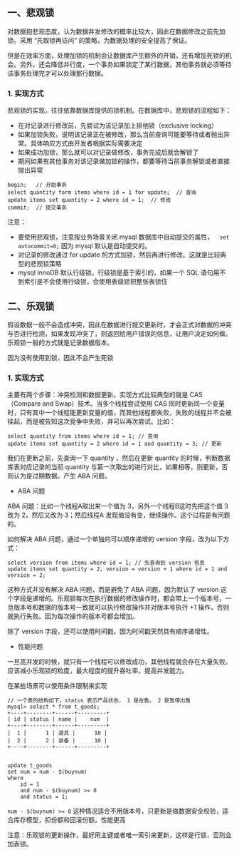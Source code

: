 ## 一、悲观锁

对数据抱悲观态度，认为数据并发修改的概率比较大，因此在数据修改之前先加锁。采用 “先取锁再访问” 的策略，为数据处理的安全提高了保证。

但是在效率方面，处理加锁的机制会让数据库产生额外的开销，还有增加死锁的机会。另外，还会降低并行度，一个事务如果锁定了某行数据，其他事务就必须等待该事务处理完才可以处理那行数据。

### 1. 实现方式

悲观锁的实现，往往依靠数据库提供的锁机制。在数据库中，悲观锁的流程如下：

- 在对记录进行修改前，先尝试为该记录加上排他锁（exclusive locking）
- 如果加锁失败，说明该记录正在被修改，那么当前查询可能要等待或者抛出异常。具体响应方式由开发者根据实际需要决定
- 如果成功加锁，那么就可以对记录做修改，事务完成后就会解锁了
- 期间如果有其他事务对该记录做加锁的操作，都要等待当前事务解锁或者直接抛出异常

```
begin;   // 开始事务
select quantity form items where id = 1 for update;  // 查询
update items set quantity = 2 where id = 1;  // 修改
commit;  // 提交事务 
```

注意：

- 要使用悲观锁，注意按业务场景关闭 mysql 数据库中自动提交的属性，`  set autocommit=0;` 因为 mysql 默认是自动提交的。 
- 对记录的修改通过 for update 的方式加锁，然后再进行修改。这就是比较典型的悲观锁策略
- mysql InnoDB 默认行级锁。行级锁是基于索引的，如果一个 SQL 语句用不到索引是不会使用行级锁，会使用表级锁把整张表锁住

## 二、乐观锁

假设数据一般不会造成冲突，因此在数据进行提交更新时，才会正式对数据的冲突与否进行检测，如果发现冲突了，则返回给用户错误的信息，让用户决定如何做。乐观锁一般的方式就是记录数据版本。

因为没有使用到锁，因此不会产生死锁

### 1. 实现方式

主要有两个步骤：冲突检测和数据更新。实现方式比较典型的就是 CAS（Compare and Swap）技术。当多个线程尝试使用 CAS 同时更新同一个变量时，只有其中一个线程能更新变量的值，而其他线程都失败，失败的线程并不会被挂起，而是被告知这次竞争中失败，并可以再次尝试。比如：

```
select quantity from items where id = 1; // 查询
update items set quantity = 2 where id = 1 and quantity = 3; // 更新
```

我们在更新之前，先查询一下 quantity ，然后在更新 quantity 的时候，判断数据库表对应记录的当前 quantity 与第一次取出的进行对比，如果相等，则更新，否则认为是过期数据。产生 ABA 问题。

- ABA 问题

ABA 问题：比如一个线程A取出来一个值为 3，另外一个线程B这时先把这个值 3 改为 2，然后又改为 3；然后线程A 发现值没有变，继续操作。这个过程是有问题的。

如何解决 ABA 问题，通过一个单独的可以顺序递增的 version 字段，改为以下方式：

```
select version from items where id = 1; // 先查询到 version 信息
update items set quantity = 2, version = version + 1 where id = 1 and version = 2;
```

这种方式并没有解决 ABA 问题，而是避免了 ABA 问题，因为默认了 version 这个字段是递增的。乐观锁每次在执行数据的修改操作时，都会带上一个版本号，一旦版本号和数据的版本号一致就可以执行修改操作并对版本号执行 +1 操作，否则就执行失败。因为每次操作的版本号都会增加。

除了 version 字段，还可以使用时间戳，因为时间戳天然具有顺序递增性。

- 性能问题

一旦高并发的时候，就只有一个线程可以修改成功，其他线程就会存在大量失败。应该减小乐观锁的粒度，最大程度的提升吞吐率，提高并发能力。

在某些场景可以使用条件限制来实现

```
// 一个表的结构如下，status 表示产品状态， 1 是在售。 2 是暂停出售
mysql> select * from t_goods;  
+----+--------+------+---------+  
| id | status | name |    num  |  
+----+--------+------+---------+  
|  1 |      1 | 道具 |      10 |  
|  2 |      2 | 装备 |      10 |  
+----+--------+------+---------+  


update t_goods 
set num = num - $(buynum) 
where 
	id = 1 
	and num - $(buynum) >= 0 
	and status = 1;
```

` num - $(buynum) >= 0 ` 这种情况适合不用版本号，只更新是做数据安全校验，适合库存模型，扣份额和回滚份额，性能更高

注意：乐观锁的更新操作，最好用主键或者唯一索引来更新，这样是行锁，否则会加表锁。





























